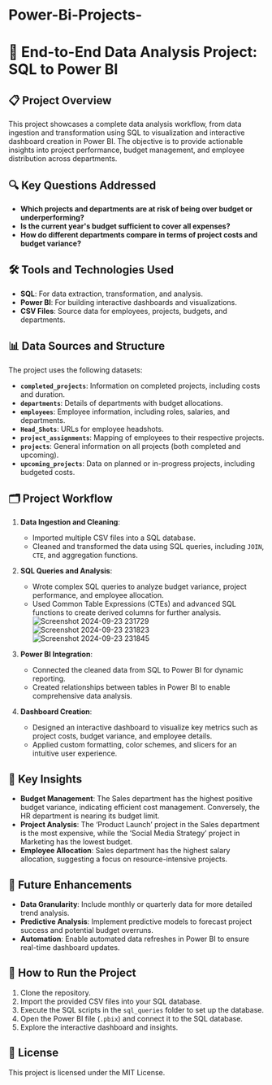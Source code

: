 # Power-Bi-Projects-

# 💼 End-to-End Data Analysis Project: SQL to Power BI

## 📋 Project Overview

This project showcases a complete data analysis workflow, from data ingestion and transformation using SQL to visualization and interactive dashboard creation in Power BI. The objective is to provide actionable insights into project performance, budget management, and employee distribution across departments.

## 🔍 Key Questions Addressed
- **Which projects and departments are at risk of being over budget or underperforming?**
- **Is the current year's budget sufficient to cover all expenses?**
- **How do different departments compare in terms of project costs and budget variance?**

## 🛠️ Tools and Technologies Used
- **SQL**: For data extraction, transformation, and analysis.
- **Power BI**: For building interactive dashboards and visualizations.
- **CSV Files**: Source data for employees, projects, budgets, and departments.

## 📊 Data Sources and Structure
The project uses the following datasets:
- **`completed_projects`**: Information on completed projects, including costs and duration.
- **`departments`**: Details of departments with budget allocations.
- **`employees`**: Employee information, including roles, salaries, and departments.
- **`Head_Shots`**: URLs for employee headshots.
- **`project_assignments`**: Mapping of employees to their respective projects.
- **`projects`**: General information on all projects (both completed and upcoming).
- **`upcoming_projects`**: Data on planned or in-progress projects, including budgeted costs.

## 🗂️ Project Workflow

1. **Data Ingestion and Cleaning**:
   - Imported multiple CSV files into a SQL database.
   - Cleaned and transformed the data using SQL queries, including `JOIN`, `CTE`, and aggregation functions.

2. **SQL Queries and Analysis**:
   - Wrote complex SQL queries to analyze budget variance, project performance, and employee allocation.
   - Used Common Table Expressions (CTEs) and advanced SQL functions to create derived columns for further analysis.
![Screenshot 2024-09-23 231729](https://github.com/user-attachments/assets/d8b11bf3-fb9c-4306-a655-3ab5aaf7909a)
![Screenshot 2024-09-23 231823](https://github.com/user-attachments/assets/45139dd3-2e90-4311-acad-acca01df030d)
![Screenshot 2024-09-23 231845](https://github.com/user-attachments/assets/f2209e47-048b-4f89-ac9d-da97d50e65bd)


3. **Power BI Integration**:
   - Connected the cleaned data from SQL to Power BI for dynamic reporting.
   - Created relationships between tables in Power BI to enable comprehensive data analysis.

4. **Dashboard Creation**:
   - Designed an interactive dashboard to visualize key metrics such as project costs, budget variance, and employee details.
   - Applied custom formatting, color schemes, and slicers for an intuitive user experience.

## 🔑 Key Insights
- **Budget Management**: The Sales department has the highest positive budget variance, indicating efficient cost management. Conversely, the HR department is nearing its budget limit.
- **Project Analysis**: The ‘Product Launch’ project in the Sales department is the most expensive, while the ‘Social Media Strategy’ project in Marketing has the lowest budget.
- **Employee Allocation**: Sales department has the highest salary allocation, suggesting a focus on resource-intensive projects.

## 🎯 Future Enhancements
- **Data Granularity**: Include monthly or quarterly data for more detailed trend analysis.
- **Predictive Analysis**: Implement predictive models to forecast project success and potential budget overruns.
- **Automation**: Enable automated data refreshes in Power BI to ensure real-time dashboard updates.

## 📂 How to Run the Project
1. Clone the repository.
2. Import the provided CSV files into your SQL database.
3. Execute the SQL scripts in the `sql_queries` folder to set up the database.
4. Open the Power BI file (`.pbix`) and connect it to the SQL database.
5. Explore the interactive dashboard and insights.

## 📝 License
This project is licensed under the MIT License. 
